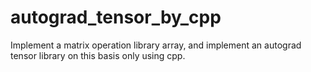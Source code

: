 # autograd_tensor_by_cpp

Implement a matrix operation library array, and implement an autograd tensor library on this basis only using cpp.


